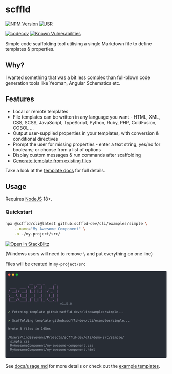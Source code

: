 # scffld

[![NPM Version](https://img.shields.io/npm/v/%40scffld%2Fcli)](https://www.npmjs.com/package/@scffld/cli)
[![JSR](https://jsr.io/badges/@scffld/core)](https://jsr.io/@scffld/core)

[![codecov](https://codecov.io/gh/scffld-dev/cli/graph/badge.svg?token=ERAIXQNUZF)](https://codecov.io/gh/scffld-dev/cli)
[![Known Vulnerabilities](https://snyk.io/test/github/scffld-dev/cli/badge.svg)](https://snyk.io/test/github/scffld-dev/cli)

Simple code scaffolding tool utilising a single Markdown file to define templates & properties.

## Why?

I wanted something that was a bit less complex than full-blown code generation tools like Yeoman, Angular Schematics etc.

## Features

- Local or remote templates
- File templates can be written in any language you want - HTML, XML, CSS, SCSS, JavaScript, TypeScript, Python, Ruby, PHP, ColdFusion, COBOL ...
- Output user-supplied properties in your templates, with conversion & conditional directives
- Prompt the user for missing properties - enter a text string, yes/no for booleans; or choose from a list of options
- Display custom messages & run commands after scaffolding
- [Generate template from existing files](./docs/generator.md)

Take a look at the [template docs](./docs/templates.md) for full details.

## Usage

Requires [NodeJS](https://nodejs.org/) 18+.

### Quickstart

```sh
npx @scffld/cli@latest github:scffld-dev/cli/examples/simple \
    --name="My Awesome Component" \
    -o ./my-project/src/
```

[![Open in StackBlitz](https://developer.stackblitz.com/img/open_in_stackblitz_small.svg)](https://stackblitz.com/edit/scffld-quickstart?file=README.md)

(Windows users will need to remove `\` and put everything on one line)

Files will be created in `my-project/src`

![Example of command output](./docs/screenshot.svg)

See [docs/usage.md](./docs/usage.md) for more details or check out the [example templates](./examples/).
